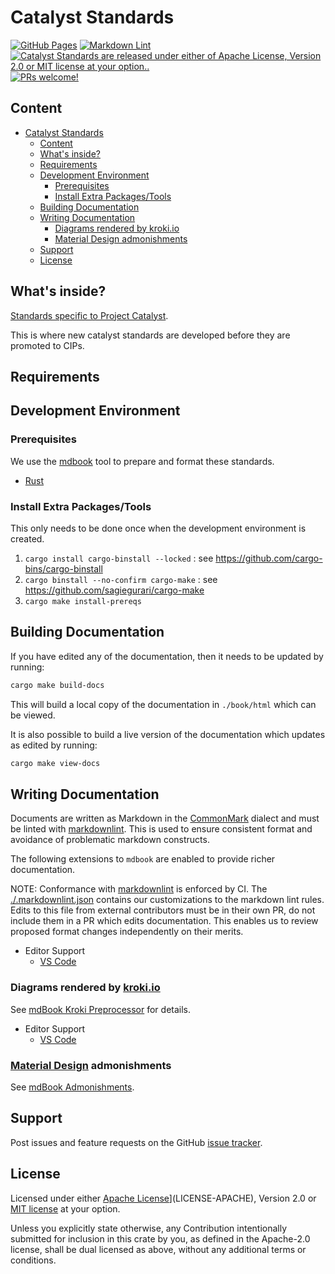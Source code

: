 # Catalyst Standards

<!-- markdownlint-disable MD013 -->
[![GitHub Pages](https://github.com/input-output-hk/catalyst-standards/actions/workflows/gh-pages.yml/badge.svg)](https://github.com/input-output-hk/catalyst-standards/actions/workflows/gh-pages.yml)
[![Markdown Lint](https://github.com/input-output-hk/catalyst-standards/actions/workflows/mdlint-changed.yml/badge.svg)](https://github.com/input-output-hk/catalyst-standards/actions/workflows/mdlint-changed.yml)
[![Catalyst Standards are released under either of Apache License, Version 2.0 or MIT license at your option..](https://img.shields.io/badge/license-MIT%2FApache--2.0-blue)](https://github.com/input-output-hk/catalyst-standards#license)
[![PRs welcome!](https://img.shields.io/badge/PRs-welcome-brightgreen.svg)](https://github.com/input-output-hk/catalyst-standards/blob/main/CODE_OF_CONDUCT.md)
<!-- markdownlint-enable MD013 -->

## Content

- [Catalyst Standards](#catalyst-standards)
  - [Content](#content)
  - [What's inside?](#whats-inside)
  - [Requirements](#requirements)
  - [Development Environment](#development-environment)
    - [Prerequisites](#prerequisites)
    - [Install Extra Packages/Tools](#install-extra-packagestools)
  - [Building Documentation](#building-documentation)
  - [Writing Documentation](#writing-documentation)
    - [Diagrams rendered by kroki.io](#diagrams-rendered-by-krokiio)
    - [Material Design admonishments](#material-design-admonishments)
  - [Support](#support)
  - [License](#license)

## What's inside?

[Standards specific to Project Catalyst](https://input-output-hk.github.io/catalyst-standards/).

This is where new catalyst standards are developed before they are promoted to
CIPs.

## Requirements

## Development Environment

### Prerequisites

We use the [mdbook](https://rust-lang.github.io/mdBook/index.html) tool to
prepare and format these standards.

- [Rust](https://www.rust-lang.org/tools/install)

### Install Extra Packages/Tools

This only needs to be done once when the development environment is created.

1. `cargo install cargo-binstall --locked` : see <https://github.com/cargo-bins/cargo-binstall>
2. `cargo binstall --no-confirm cargo-make` : see <https://github.com/sagiegurari/cargo-make>
3. `cargo make install-prereqs`

## Building Documentation

If you have edited any of the documentation, then it needs to be updated by running:

```sh
cargo make build-docs
```

This will build a local copy of the documentation in `./book/html` which can be viewed.

It is also possible to build a live version of the documentation which updates
as edited by running:

```sh
cargo make view-docs
```

## Writing Documentation

Documents are written as Markdown in the [CommonMark](https://commonmark.org/)
dialect and must be linted with
[markdownlint](https://github.com/DavidAnson/markdownlint). This is used to
ensure consistent format and avoidance of problematic markdown constructs.

The following extensions to `mdbook` are enabled to provide richer documentation.

NOTE: Conformance with
[markdownlint](https://github.com/DavidAnson/markdownlint) is enforced by CI.
The [./.markdownlint.json](.markdownlint.json) contains our customizations to
the markdown lint rules. Edits to this file from external contributors must be
in their own PR, do not include them in a PR which edits documentation. This
enables us to review proposed format changes independently on their merits.

- Editor Support
  - [VS Code](https://marketplace.visualstudio.com/items?itemName=DavidAnson.vscode-markdownlint)

### Diagrams rendered by [kroki.io](https://kroki.io)

See
[mdBook Kroki Preprocessor](https://lib.rs/crates/mdbook-kroki-preprocessor) for
details.

- Editor Support
  - [VS Code](https://marketplace.visualstudio.com/items?itemName=pomdtr.markdown-kroki)

### [Material Design](https://material.io/design) admonishments

See [mdBook Admonishments](https://lib.rs/crates/mdbook-admonish).

## Support

Post issues and feature requests on the GitHub [issue tracker](https://github.com/input-output-hk/catalyst-core/issues).

## License

Licensed under either [Apache License](LICENSE-APACHE)](LICENSE-APACHE), Version
2.0 or [MIT license](LICENSE-MIT) at your option.

Unless you explicitly state otherwise, any Contribution intentionally submitted
for inclusion in this crate by you, as defined in the Apache-2.0 license, shall
be dual licensed as above, without any additional terms or conditions.
